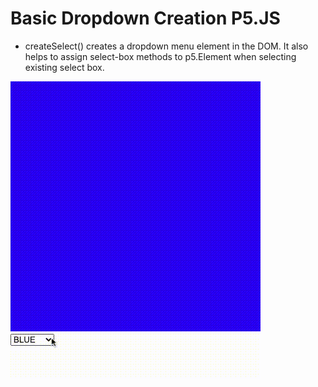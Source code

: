 # Basic Dropdown Creation P5.JS

- createSelect() creates a dropdown menu element in the DOM. It also helps to assign select-box methods to p5.Element when selecting existing select box.


![basicdropdowncreationp5js](assets/dropdown.gif)
